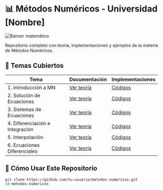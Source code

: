 # 📊 Métodos Numéricos - Universidad [Nombre]

![Banner matemático](https://ejemplo.com/banner-matematicas.png) <!-- Opcional -->

Repositorio completo con teoría, implementaciones y ejemplos de la materia de Métodos Numéricos.

## 🧮 Temas Cubiertos

| Tema | Documentación | Implementaciones |
|------|---------------|------------------|
| 1. Introducción a MN | [Ver teoría](/docs/TEMA1-Introduccion.md) | [Códigos](/codigos/tema1) |
| 2. Solución de Ecuaciones | [Ver teoría](/docs/TEMA2-Ecuaciones.md) | [Códigos](/codigos/tema2) |
| 3. Sistemas de Ecuaciones | [Ver teoría](/docs/TEMA3-Sistemas.md) | [Códigos](/codigos/tema3) |
| 4. Diferenciación e Integración | [Ver teoría](/docs/TEMA4-Integracion.md) | [Códigos](/codigos/tema4) |
| 5. Interpolación | [Ver teoría](/docs/TEMA5-Interpolacion.md) | [Códigos](/codigos/tema5) |
| 6. Ecuaciones Diferenciales | [Ver teoría](/docs/TEMA6-EcuacionesDiferenciales.md) | [Códigos](/codigos/tema6) |

## 🚀 Cómo Usar Este Repositorio

```bash
git clone https://github.com/tu-usuario/metodos-numericos.git
cd metodos-numericos
